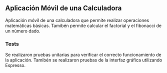 ## Aplicación Móvil de una Calculadora

Aplicación móvil de una calculadora que permite realizar operaciones matemáticas básicas.
Tamibén permite calcular el factorial y el fibonacci de un número dado.

### Tests

Se realizaron pruebas unitarias para verificar el correcto funcionamiento de la aplicación.
Tamibén se realizaron pruebas de la interfaz gráfica utilizando Espresso.
